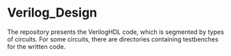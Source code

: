 # Verilog_Design

The repository presents the VerilogHDL code, which is segmented by types of circuits. For some circuits, there are directories containing testbenches for the written code.

